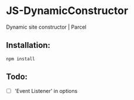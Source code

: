 # JS-DynamicConstructor
Dynamic site constructor | Parcel

## Installation:

```
npm install
```

## Todo:

- [ ] 'Event Listener' in options
